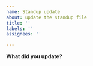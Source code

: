 ```yaml
---
name: Standup update
about: update the standup file
title: ''
labels: ''
assignees: ''

---
```


**What did you update?**
